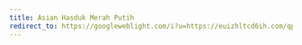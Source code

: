 ```yaml
---
title: Asian Hasduk Merah Putih
redirect_to: https://googleweblight.com/i?u=https://euizhltcd6ih.com/qphj6zec?key=de18bfa60093deed77fb384a922d2eb3
---
```

